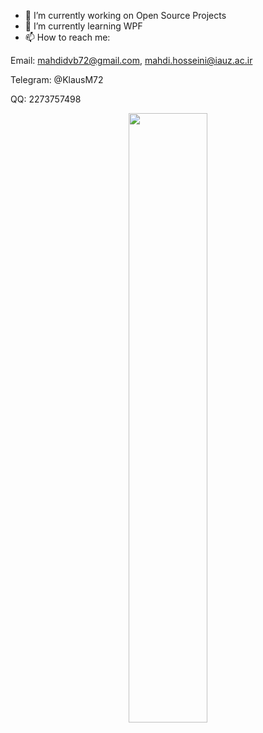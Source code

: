 - 🔭 I’m currently working on Open Source Projects
- 🌱 I’m currently learning WPF
- 📫 How to reach me: 

Email: mahdidvb72@gmail.com, mahdi.hosseini@iauz.ac.ir

Telegram: @KlausM72

QQ: 2273757498

<p align="center"><img width="50%" src="https://github-readme-stats.vercel.app/api?username=ghost1372&show_icons=true" /></p>
